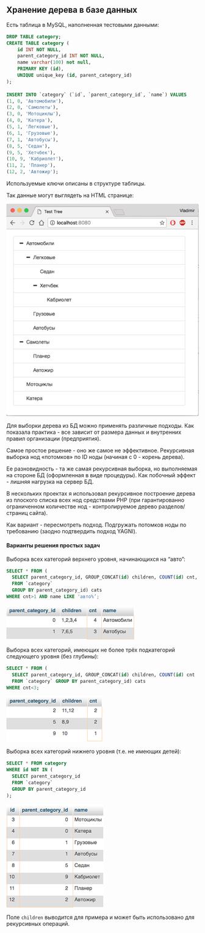 ## Хранение дерева в базе данных

Есть таблица в MySQL, наполненная тестовыми данными:

```sql
DROP TABLE category;
CREATE TABLE category (
    id INT NOT NULL,
    parent_category_id INT NOT NULL,
    name varchar(100) not null,
    PRIMARY KEY (id),
    UNIQUE unique_key (id, parent_category_id)
);

INSERT INTO `category` (`id`, `parent_category_id`, `name`) VALUES
(1, 0, 'Автомобили'),
(2, 0, 'Самолеты'),
(3, 0, 'Мотоциклы'),
(4, 0, 'Катера'),
(5, 1, 'Легковые'),
(6, 1, 'Грузовые'),
(7, 1, 'Автобусы'),
(8, 5, 'Седан'),
(9, 5, 'Хетчбек'),
(10, 9, 'Кабриолет'),
(11, 2, 'Планер'),
(12, 2, 'Автожир');

```
Используемые ключи описаны в структуре таблицы.

Так данные могут выглядеть на HTML странице:

![Tree View](tree-view.png)


Для выборки дерева из БД можно применять различные подходы. Как показала практика - все зависит от размера данных и внутренних правил организации (предприятия). 

Самое простое решение - оно же самое не эффективное. Рекурсивная выборка нод «потомков» по ID ноды (начиная с 0 - корень дерева).

Ее разновидность - та же самая рекурсивная выборка, но выполняемая на стороне БД (оформленная в виде процедуры). Как побочный эффект - лишняя нагрузка на сервер БД.

В нескольких проектах я использовал рекурсивное построение дерева из плоского списка всех нод средствами PHP (при гарантированно ограниченном количестве нод - контролируемое дерево разделов/страниц сайта).

Как вариант - пересмотреть подход. Подгружать потомков ноды по требованию (заодно подтвердить подход YAGNI).


#### Варианты решения простых задач

Выборка всех категорий верхнего уровня, начинающихся на “авто”:

```sql
SELECT * FROM (
  SELECT parent_category_id, GROUP_CONCAT(id) children, COUNT(id) cnt, name 
  FROM `category` 
  GROUP BY parent_category_id) cats 
WHERE cnt>1 AND name LIKE 'авто%’;
```
![sql1](sql1.png)

Выборка всех категорий, имеющих не более трёх подкатегорий следующего уровня (без глубины):

```sql
SELECT * FROM (
  SELECT parent_category_id, GROUP_CONCAT(id) children, COUNT(id) cnt 
  FROM `category` GROUP BY parent_category_id) cats 
WHERE cnt<3;
```
![sql2](sql2.png)


Выборка всех категорий нижнего уровня (т.е. не имеющих детей):

```sql
SELECT * FROM category 
WHERE id NOT IN (
  SELECT parent_category_id 
  FROM `category` 
  GROUP BY parent_category_id
);
```
![sql3](sql3.png)

Поле `children` выводится для примера и может быть использовано для рекурсивных операций.

